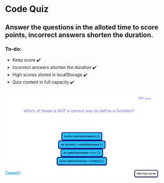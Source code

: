 # Code Quiz

## Answer the questions in the alloted time to score points, incorrect answers shorten the duration.

### To-do:
- Keep score ✔️
- Incorrect answers shorten the duration ✔️
- High scores stored in localStorage ✔️
- Quiz content in full capacity ✔️

<img src="assets/images/quizscreenshot.png" alt=screenshot/>